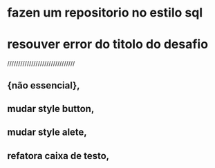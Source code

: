 # fazen um repositorio no estilo sql

# resouver error do titolo do desafio



///////////////////////////////

## {não essencial},

## mudar style button,

## mudar style alete,

## refatora caixa de testo,
